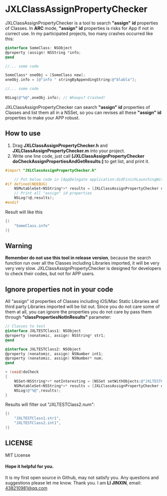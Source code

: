 # JXLClassAssignPropertyChecker

JXLClassAssignPropertyChecker is a tool to search **"assign"** **id** properties of Classes.
In **ARC** mode, **"assign"** **id** properties is risks for App if not in correct use. In my participated projects, too many crashes occurred like this:
```objective-c
@interface SomeClass: NSObject
@property (assign) NSString *info;
@end

//... some code

SomeClass* oneObj = [SomeClass new];
oneObj.info = [@"info " stringByAppendingString:@"blabla"];

//... some code

NSLog(@"%@",oneObj.info); // Whoops? Crashed!

```
JXLClassAssignPropertyChecker can search **"assign"** **id** properties of Classes and list them all in a NSSet, so you can revises all these **"assign"** **id** properties to make your APP robust.

## How to use
1. Drag **JXLClassAssignPropertyChecker.h** and **JXLClassAssignPropertyChecker.m** into your project.
2. Write one line code, just call **[JXLClassAssignPropertyChecker doCheckAssignPropertiesAndGetResults:]** to get list, and print it.
```objective-c
#import "JXLClassAssignPropertyChecker.h"

    // Put below code in [AppDelegate application:didFinishLaunchingWithOptions:] or main() in Debug Mode
#if defined(NDEBUG)
    NSMutableSet<NSString*>* results = [JXLClassAssignPropertyChecker doCheckAssignPropertiesAndGetResults:nil];
    // Print all "assign" id properties
    NSLog(%@,results);
#endif

```
Result will like this
```objective-c
{(
    "SomeClass.info"
)}
```

## Warning
**Remember do not use this tool in release version**, because the search function run over all the Classes including Libraries imported, it will be very very very slow. JXLClassAssignPropertyChecker is designed for developers to check their codes, but not for APP users.

## Ignore properties not in your code
All "assign" id properties of Classes including iOS/Mac Static Libraries and third party Libraries imported will be list out. Since you do not care some of them at all, you can ignore the properties you do not care by pass them through **"classPropertiesNotInResults"** parameter:
```objective-c
// Classes to test
@interface JXLTESTClass1: NSObject
@property (nonatomic, assign) NSString* str1;
@end

@interface JXLTESTClass2: NSObject
@property (nonatomic, assign) NSNumber int1;
@property (nonatomic, assign) NSNumber* num;
@end

+ (void)doCheck
{
    NSSet<NSString*>* notInteresting = [NSSet setWithObjects:@"JXLTESTClass2.num", nil];
    NSMutableSet<NSString*>* results = [JXLClassAssignPropertyChecker doCheckAssignPropertiesAndGetResults:notInteresting];
    NSLog(@"%@",results);
}
```
Results will filter out "JXLTESTClass2.num":
```objective-c
{(
    "JXLTESTClass1.str1",
    "JXLTESTClass2.int1",
)}
```

## LICENSE
MIT License

#### Hope it helpful for you.
It is my first open source in Github, may not satisfy you. Any questions and suggestions please let me know. Thank you. I am **LI JINXIN**, email: 438210981@qq.com

